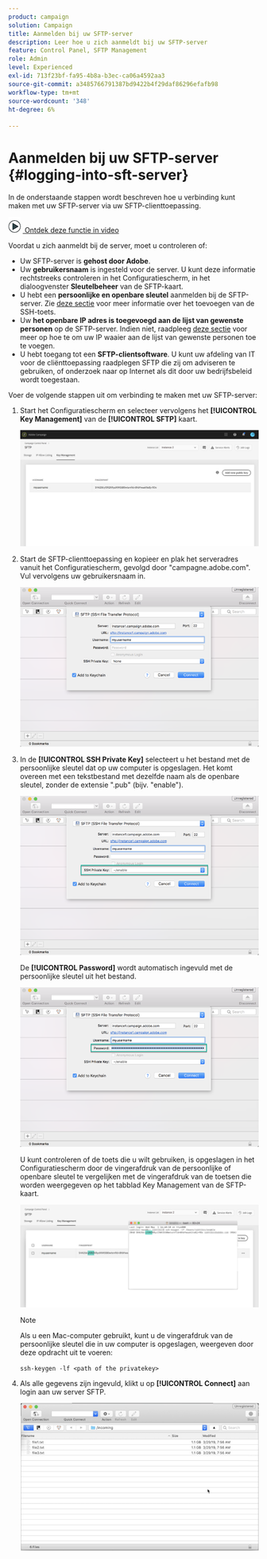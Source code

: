 ```yaml
---
product: campaign
solution: Campaign
title: Aanmelden bij uw SFTP-server
description: Leer hoe u zich aanmeldt bij uw SFTP-server
feature: Control Panel, SFTP Management
role: Admin
level: Experienced
exl-id: 713f23bf-fa95-4b8a-b3ec-ca06a4592aa3
source-git-commit: a3485766791387bd9422b4f29daf86296efafb98
workflow-type: tm+mt
source-wordcount: '348'
ht-degree: 6%

---
```


# Aanmelden bij uw SFTP-server {#logging-into-sft-server}

In de onderstaande stappen wordt beschreven hoe u verbinding kunt maken met uw SFTP-server via uw SFTP-clienttoepassing.

![](assets/do-not-localize/how-to-video.png) [&#x200B; Ontdek deze functie in video](https://video.tv.adobe.com/v/27263?quality=12)

Voordat u zich aanmeldt bij de server, moet u controleren of:

* Uw SFTP-server is **gehost door Adobe**.
* Uw **gebruikersnaam** is ingesteld voor de server. U kunt deze informatie rechtstreeks controleren in het Configuratiescherm, in het dialoogvenster **Sleutelbeheer** van de SFTP-kaart.
* U hebt een **persoonlijke en openbare sleutel** aanmelden bij de SFTP-server. Zie [deze sectie](../../sftp/using/key-management.md) voor meer informatie over het toevoegen van de SSH-toets.
* Uw **het openbare IP adres is toegevoegd aan de lijst van gewenste personen** op de SFTP-server. Indien niet, raadpleeg [deze sectie](../../sftp/using/ip-range-allow-listing.md) voor meer op hoe te om uw IP waaier aan de lijst van gewenste personen toe te voegen.
* U hebt toegang tot een **SFTP-clientsoftware**. U kunt uw afdeling van IT voor de cliënttoepassing raadplegen SFTP die zij om adviseren te gebruiken, of onderzoek naar op Internet als dit door uw bedrijfsbeleid wordt toegestaan.

Voer de volgende stappen uit om verbinding te maken met uw SFTP-server:

1. Start het Configuratiescherm en selecteer vervolgens het **[!UICONTROL Key Management]** van de **[!UICONTROL SFTP]** kaart.

   ![](assets/sftp_card.png)

1. Start de SFTP-clienttoepassing en kopieer en plak het serveradres vanuit het Configuratiescherm, gevolgd door &quot;campagne.adobe.com&quot;. Vul vervolgens uw gebruikersnaam in.

   ![](assets/do-not-localize/connect1.png)

1. In de **[!UICONTROL SSH Private Key]** selecteert u het bestand met de persoonlijke sleutel dat op uw computer is opgeslagen. Het komt overeen met een tekstbestand met dezelfde naam als de openbare sleutel, zonder de extensie &quot;.pub&quot; (bijv. &quot;enable&quot;).

   ![](assets/do-not-localize/connect2.png)

   De **[!UICONTROL Password]** wordt automatisch ingevuld met de persoonlijke sleutel uit het bestand.

   ![](assets/do-not-localize/connect3.png)

   U kunt controleren of de toets die u wilt gebruiken, is opgeslagen in het Configuratiescherm door de vingerafdruk van de persoonlijke of openbare sleutel te vergelijken met de vingerafdruk van de toetsen die worden weergegeven op het tabblad Key Management van de SFTP-kaart.

   ![](assets/fingerprint_compare.png)

   >[!NOTE]
   >
   >Als u een Mac-computer gebruikt, kunt u de vingerafdruk van de persoonlijke sleutel die in uw computer is opgeslagen, weergeven door deze opdracht uit te voeren:
   >
   >`ssh-keygen -lf <path of the privatekey>`

1. Als alle gegevens zijn ingevuld, klikt u op **[!UICONTROL Connect]** aan login aan uw server SFTP.

   ![](assets/do-not-localize/sftpconnected.png)
